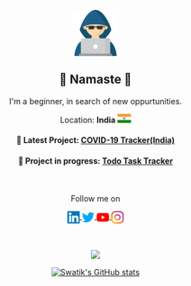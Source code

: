 
  <p align="center">
      <img align="center" alt="Hi there" width="82px" src="hacker.svg" />
      <h2 align="center">🙏 Namaste 🙏</h2>
      <p align="center">I'm a beginner, in search of new oppurtunities.</p>
      <p align="center">Location: <b>India </b><img width="24px" src="indiaFlag.svg"/></p>
      <h4 align="center">🌟 Latest Project: <a href="https://github.com/swatikp99/covid19-tracker-IN">COVID-19 Tracker(India)</a></h4>
      <h4 align="center">🚧  Project in progress: <a href="https://github.com/swatikp99/todo-task">Todo Task Tracker</a></h4>
      <br>
      <p align="center">Follow me on</p>
      <p align="center">
         <a href="https://www.linkedin.com/in/swatik1pattanayak/">
             <img align="center" alt="Swatik Pattanayak | LinkedIn" width="22px" src="linkedin.svg" />
         </a>
         <a href="https://twitter.com/swatikp99">
             <img align="center" alt=" Swatik Pattanayak | Twitter" width="22px" src="twitter.svg" />
         </a>
         <a href="https://www.youtube.com/channel/UC1ERt5qMeQ01laa2hBXTRDQ">
             <img align="center" alt="Swatik Pattanayak | YouTube" width="22px" src="youtube.svg" />
         </a>
         <a href="https://www.instagram.com/swatik_p/">
             <img align="center" alt="Swatik Pattanayak | Instagram" width="22px" src="instagram.svg" />
         </a>
      </p>
      <br>
      <p align="center">
        <a href="https://github.com/anuraghazra/github-readme-stats"> 
            <img align="center" src="https://github-readme-stats.vercel.app/api/top-langs/?username=swatikp99&langs_count=10&layout=compact&show_icons=true&theme=midnight-purple" />
        </a>
      </p>
      <p align="center">
         <a href="https://github.com/anuraghazra/github-readme-stats">
            <img align="center" padding="5px" src="https://github-readme-stats.vercel.app/api?username=swatikp99&show_icons=true&theme=midnight-purple" alt="Swatik's GitHub stats" />
         </a> 
      </p>
   </p>
<br>










<!--
**swatikp99/swatikp99** is a ✨ _special_ ✨ repository because its `README.md` (this file) appears on your GitHub profile.
#### 🌟 Latest Project: [COVID-19 Tracker](https://github.com/swatikp99/covid19-tracker-IN)
#### 🚧  Project in progress: [Todo Task Tracker](https://github.com/swatikp99/todo-task)
Here are some ideas to get you started:

- 🔭 I’m currently working on ...
- 🌱 I’m currently learning ...
- 👯 I’m looking to collaborate on ...
- 🤔 I’m looking for help with ...
- 💬 Ask me about ...
- 📫 How to reach me: ...
- 😄 Pronouns: ...
- ⚡ Fun fact: ...
-->
